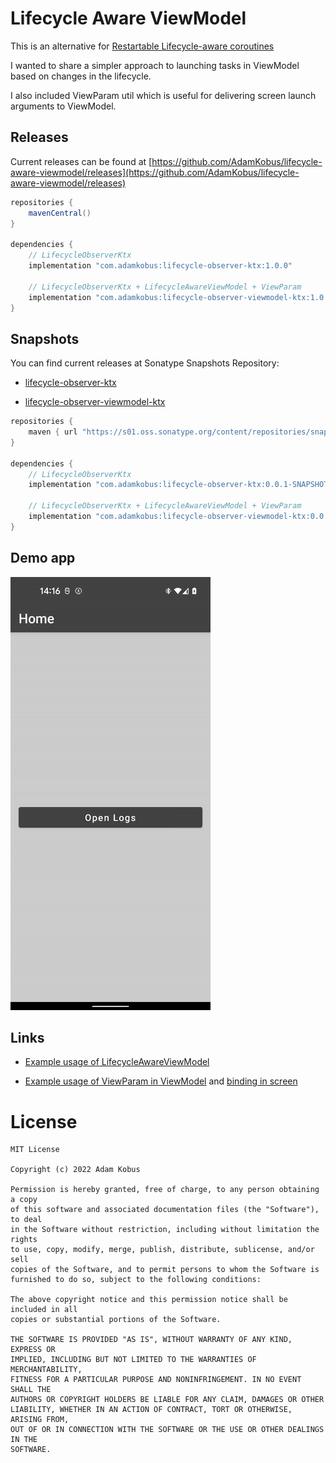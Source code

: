 # Lifecycle Aware ViewModel

This is an alternative for [Restartable Lifecycle-aware coroutines](https://developer.android.com/topic/libraries/architecture/coroutines#restart)

I wanted to share a simpler approach to launching tasks in ViewModel based on changes in the lifecycle.

I also included ViewParam util which is useful for delivering screen launch arguments to ViewModel.

## Releases

Current releases can be found at [https://github.com/AdamKobus/lifecycle-aware-viewmodel/releases](https://github.com/AdamKobus/lifecycle-aware-viewmodel/releases)

```groovy
repositories {
    mavenCentral()
}

dependencies {
    // LifecycleObserverKtx
    implementation "com.adamkobus:lifecycle-observer-ktx:1.0.0"
    
    // LifecycleObserverKtx + LifecycleAwareViewModel + ViewParam
    implementation "com.adamkobus:lifecycle-observer-viewmodel-ktx:1.0.0"
}
```

## Snapshots

You can find current releases at Sonatype Snapshots Repository:

- [lifecycle-observer-ktx](https://s01.oss.sonatype.org/content/repositories/snapshots/com/adamkobus/lifecycle-observer-ktx/)

- [lifecycle-observer-viewmodel-ktx](https://s01.oss.sonatype.org/content/repositories/snapshots/com/adamkobus/lifecycle-observer-viewmodel-ktx/)

```groovy
repositories {
    maven { url "https://s01.oss.sonatype.org/content/repositories/snapshots/" }
}

dependencies {
    // LifecycleObserverKtx
    implementation "com.adamkobus:lifecycle-observer-ktx:0.0.1-SNAPSHOT"

    // LifecycleObserverKtx + LifecycleAwareViewModel + ViewParam
    implementation "com.adamkobus:lifecycle-observer-viewmodel-ktx:0.0.1-SNAPSHOT"
}
```

## Demo app

![Demo app](readme-assets/demo-app-preview.gif)

## Links

- [Example usage of LifecycleAwareViewModel](demo/src/main/java/com/adamkobus/android/vm/demo/ui/logs/LogsScreenVM.kt)
  
- [Example usage of ViewParam in ViewModel](demo/src/main/java/com/adamkobus/android/vm/demo/ui/dialog/DemoDialogVM.kt) and
  [binding in screen](demo/src/main/java/com/adamkobus/android/vm/demo/ui/dialog/DemoDialog.kt)

# License

```text
MIT License

Copyright (c) 2022 Adam Kobus

Permission is hereby granted, free of charge, to any person obtaining a copy
of this software and associated documentation files (the "Software"), to deal
in the Software without restriction, including without limitation the rights
to use, copy, modify, merge, publish, distribute, sublicense, and/or sell
copies of the Software, and to permit persons to whom the Software is
furnished to do so, subject to the following conditions:

The above copyright notice and this permission notice shall be included in all
copies or substantial portions of the Software.

THE SOFTWARE IS PROVIDED "AS IS", WITHOUT WARRANTY OF ANY KIND, EXPRESS OR
IMPLIED, INCLUDING BUT NOT LIMITED TO THE WARRANTIES OF MERCHANTABILITY,
FITNESS FOR A PARTICULAR PURPOSE AND NONINFRINGEMENT. IN NO EVENT SHALL THE
AUTHORS OR COPYRIGHT HOLDERS BE LIABLE FOR ANY CLAIM, DAMAGES OR OTHER
LIABILITY, WHETHER IN AN ACTION OF CONTRACT, TORT OR OTHERWISE, ARISING FROM,
OUT OF OR IN CONNECTION WITH THE SOFTWARE OR THE USE OR OTHER DEALINGS IN THE
SOFTWARE.
```
